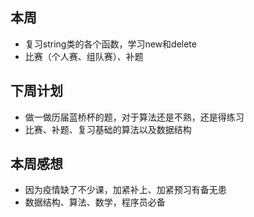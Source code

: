 ## 本周

- 复习string类的各个函数，学习new和delete
- 比赛（个人赛、组队赛）、补题

## 下周计划

- 做一做历届蓝桥杯的题，对于算法还是不熟，还是得练习
- 比赛、补题、复习基础的算法以及数据结构

## 本周感想

- 因为疫情缺了不少课，加紧补上、加紧预习有备无患
- 数据结构、算法、数学，程序员必备
